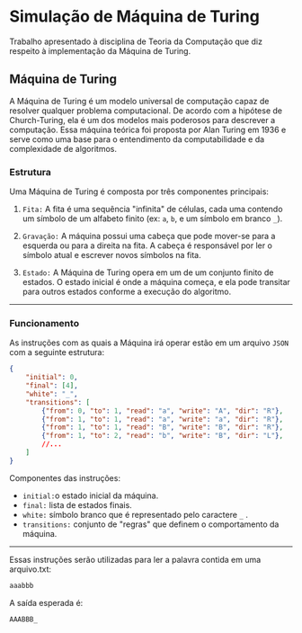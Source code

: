 # Simulação de Máquina de Turing

Trabalho apresentado à disciplina de Teoria da Computação que diz respeito à implementação da Máquina de Turing.

## Máquina de Turing

A Máquina de Turing é um modelo universal de computação capaz de resolver qualquer problema computacional. De acordo com a hipótese de Church-Turing, ela é um dos modelos mais poderosos para descrever a computação. Essa máquina teórica foi proposta por Alan Turing em 1936 e serve como uma base para o entendimento da computabilidade e da complexidade de algoritmos.

### Estrutura

Uma Máquina de Turing é composta por três componentes principais:

1. `Fita:` A fita é uma sequência "infinita" de células, cada uma contendo um símbolo de um alfabeto finito (ex: `a`, `b`, e um símbolo em branco `_`).

2. `Gravação:` A máquina possui uma cabeça que pode mover-se para a esquerda ou para a direita na fita. A cabeça é responsável por ler o símbolo atual e escrever novos símbolos na fita.

3. `Estado:` A Máquina de Turing opera em um de um conjunto finito de estados. O estado inicial é onde a máquina começa, e ela pode transitar para outros estados conforme a execução do algoritmo.
---
### Funcionamento

As instruções com as quais a Máquina irá operar estão em um arquivo `JSON` com a seguinte estrutura:

```json
{
    "initial": 0,
    "final": [4],
    "white": "_",
    "transitions": [
        {"from": 0, "to": 1, "read": "a", "write": "A", "dir": "R"},
        {"from": 1, "to": 1, "read": "a", "write": "a", "dir": "R"},
        {"from": 1, "to": 1, "read": "B", "write": "B", "dir": "R"},
        {"from": 1, "to": 2, "read": "b", "write": "B", "dir": "L"},
        //...
    ]
}
```
Componentes das instruções:
* `initial:`o estado inicial da máquina.
* `final:` lista de estados finais.
* `white:` símbolo branco que é representado pelo caractere `_` .
* `transitions:` conjunto de "regras" que definem o comportamento da máquina.
---
Essas instruções serão utilizadas para ler a palavra contida em uma arquivo.txt:

```python
aaabbb
```
A saída esperada é:

```python
AAABBB_
```
